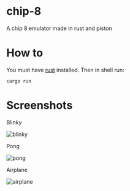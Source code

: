 # chip-8

A chip 8 emulator made in rust and piston

# How to

You must have [rust](https://www.rust-lang.org/es-ES/install.html) installed. Then in shell run:

```
cargo run
```

# Screenshots

Blinky

![blinky](https://jakeactually.com/github/chip-8/1.JPG "Blinky")

Pong

![pong](https://jakeactually.com/github/chip-8/2.JPG "Pong")

Airplane

![airplane](https://jakeactually.com/github/chip-8/3.JPG "Airplane")
